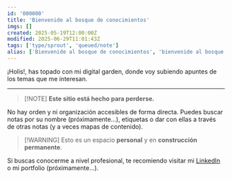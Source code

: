 ```yaml
---
id: '000000'
title: 'Bienvenide al bosque de conocimientos'
imgs: []
created: 2025-05-19T12:00:00Z
modified: 2025-06-29T11:01:43Z
tags: ['type/sprout', 'queued/note']
alias: ['Bienvenide al bosque de conocimientos', 'bienvenide al bosque de conocimientos']
---
```


¡Holis!, has topado con mi digital garden, donde voy subiendo apuntes de los temas que me interesan.

---

> [!NOTE] **Este sitio está hecho para perderse.**

No hay orden y ni organización accesibles de forma directa. Puedes buscar notas por su nombre (próximamente...), etiquetas o dar con ellas a través de otras notas (y a veces mapas de contenido).

> [!WARNING] Esto es un espacio **personal** y en **construcción permanente**.

Si buscas conocerme a nivel profesional, te recomiendo visitar mi [LinkedIn](www.linkedin.com/in/pablobugarincamara) o mi portfolio (próximamente...).
